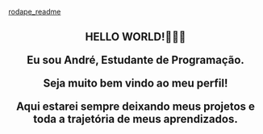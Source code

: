 [rodape_readme](https://user-images.githubusercontent.com/76225863/115775402-36319c00-a389-11eb-8e56-970ddbe494c7.gif)

<h2 align="center">
HELLO WORLD!👋👋👋
  </p>
</details>
Eu sou André, Estudante de Programação.
</p>
Seja muito bem vindo ao meu perfil!
</p>
Aqui estarei sempre deixando meus projetos e toda a trajetória de meus aprendizados.
